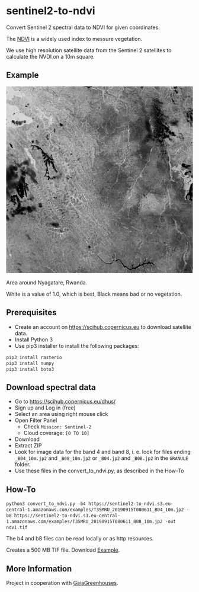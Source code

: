 # sentinel2-to-ndvi

Convert Sentinel 2 spectral data to NDVI for given coordinates.

The [NDVI](https://en.wikipedia.org/wiki/Normalized_difference_vegetation_index) is a widely used index to messure vegetation.

We use high resolution satellite data from the Sentinel 2 satellites to calculate the NVDI on a 10m square.

## Example
![NVDI](examples/T35MRU_20190915T080611_ndvi.jpg)

Area around Nyagatare, Rwanda.

White is a value of 1.0, which is best, Black means bad or no vegetation.


## Prerequisites

- Create an account on https://scihub.copernicus.eu to download satellite data.
- Install Python 3
- Use pip3 installer to install the following packages:
```
pip3 install rasterio
pip3 install numpy
pip3 install boto3
```

## Download spectral data
- Go to https://scihub.copernicus.eu/dhus/
- Sign up and Log in (free)
- Select an area using right mouse click
- Open Filter Panel
  - Check `Mission: Sentinel-2`
  - Cloud coverage: `[0 TO 10]`
- Download
- Extract ZIP
- Look for image data for the band 4 and band 8, i. e. look for files ending `_B04_10m.jp2` and `_B08_10m.jp2` or `_B04.jp2` and `_B08.jp2` in the `GRANULE` folder.
- Use these files in the convert_to_ndvi.py, as described in the How-To

## How-To

```
python3 convert_to_ndvi.py -b4 https://sentinel2-to-ndvi.s3.eu-central-1.amazonaws.com/examples/T35MRU_20190915T080611_B04_10m.jp2 -b8 https://sentinel2-to-ndvi.s3.eu-central-1.amazonaws.com/examples/T35MRU_20190915T080611_B08_10m.jp2 -out ndvi.tif 
```

The b4 and b8 files can be read locally or as http resources.

Creates a 500 MB TIF file. Download [Example](https://sentinel2-to-ndvi.s3.eu-central-1.amazonaws.com/examples/T35MRU_20190915T080611_ndvi.tif).


## More Information

Project in cooperation with [GaiaGreenhouses](https://www.facebook.com/GaiaGreenhouses/).


